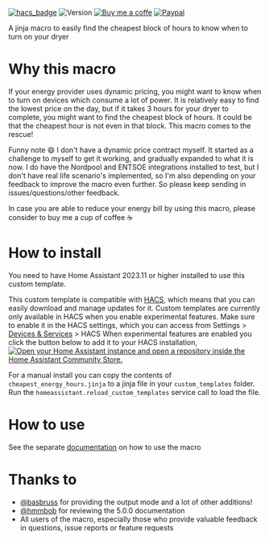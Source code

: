 [![hacs_badge](https://img.shields.io/badge/HACS-Default-orange.svg)](https://github.com/custom-components/hacs)
![Version](https://img.shields.io/github/v/release/TheFes/cheapest-energy-hours)
[![Buy me a coffe](https://img.shields.io/static/v1.svg?label=%20&message=Buy%20me%20a%20coffee&color=6f4e37&logo=buy%20me%20a%20coffee&logoColor=white)](https://www.buymeacoffee.com/TheFes)
[![Paypal](https://img.shields.io/badge/PayPal-00457C?&color=00457c&logo=paypal&logoColor=white)]()


A jinja macro to easily find the cheapest block of hours to know when to turn on your dryer

# Why this macro

If your energy provider uses dynamic pricing, you might want to know when to turn on devices which consume a lot of power. It is relatively easy to find the lowest price on the day, but if it takes 3 hours for your dryer to complete, you might want to find the cheapest block of hours. It could be that the cheapest hour is not even in that block.
This macro comes to the rescue!

Funny note 😄 I don't have a dynamic price contract myself. It started as a challenge to myself to get it working, and gradually expanded to what it is now. I do have the Nordpool and ENTSOE integrations installed to test, but I don't have real life scenario's implemented, so I'm also depending on your feedback to improve the macro even further. So please keep sending in issues/questions/other feedback.

In case you are able to reduce your energy bill by using this macro, please consider to buy me a cup of coffee ☕

# How to install
You need to have Home Assistant 2023.11 or higher installed to use this custom template.

This custom template is compatible with [HACS](https://hacs.xyz/), which means that you can easily download and manage updates for it. Custom templates are currently only available in HACS when you enable experimental features. Make sure to enable it in the HACS settings, which you can access from Settings > [Devices & Services](https://my.home-assistant.io/create-link/?redirect=integrations) > HACS When experimental features are enabled you click the button below to add it to your HACS installation,
[![Open your Home Assistant instance and open a repository inside the Home Assistant Community Store.](https://my.home-assistant.io/badges/hacs_repository.svg)](https://my.home-assistant.io/redirect/hacs_repository/?owner=TheFes&repository=cheapest-energy-hours&category=template)


For a manual install you can copy the contents of `cheapest_energy_hours.jinja` to a jinja file in your `custom_templates` folder.
Run the `homeassistant.reload_custom_templates` service call to load the file.

# How to use
See the separate [documentation](./documentation/0-how-to.md) on how to use the macro

# Thanks to
* [@basbruss](https://github.com/basbruss) for providing the output mode and a lot of other additions!
* [@hmmbob](https://github.com/hmmbob) for reviewing the 5.0.0 documentation
* All users of the macro, especially those who provide valuable feedback in questions, issue reports or feature requests

